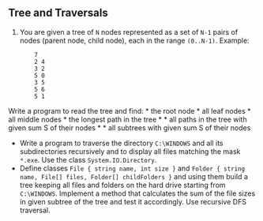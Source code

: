 ## Tree and Traversals

1. You are given a tree of `N` nodes represented as a set of `N-1` pairs of nodes (parent node, child node), each in the range `(0..N-1)`. Example:

    ```
        7
        2 4
        3 2
        5 0
        3 5
        5 6
        5 1
    ``` 
        
Write a program to read the tree and find:
    * the root node
    * all leaf nodes
    * all middle nodes
    * the longest path in the tree
    * \* all paths in the tree with given sum S of their nodes
    * \* all subtrees with given sum S of their nodes
    
* Write a program to traverse the directory `C:\WINDOWS` and all its subdirectories recursively and to display all files matching the mask `*.exe`. Use the class `System.IO.Directory`.
* Define classes `File { string name, int size }` and `Folder { string name, File[] files, Folder[] childFolders }` and using them build a tree keeping all files and folders on the hard drive starting from `C:\WINDOWS`. Implement a method that calculates the sum of the file sizes in given subtree of the tree and test it accordingly. Use recursive DFS traversal.
